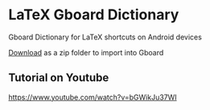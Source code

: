# LaTeX Gboard Dictionary

Gboard Dictionary for LaTeX shortcuts on Android devices

[Download](https://github.com/DenverCoder1/LaTeX-Gboard-Dictionary/archive/v9.0.zip) as a zip folder to import into Gboard

## Tutorial on Youtube

https://www.youtube.com/watch?v=bGWikJu37WI
